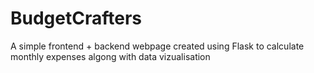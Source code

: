 # BudgetCrafters
A simple frontend + backend webpage created using Flask to calculate monthly expenses algong with data vizualisation 
